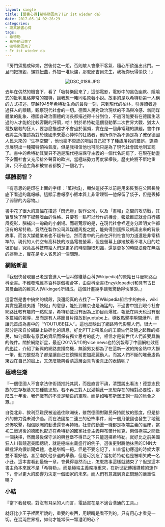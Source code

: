 ```yaml
---
layout: single
title: [讀書心得]希特勒回來了(Er ist wieder da)
date: 2017-05-14 02:26:29
categories:
- 認真讀書心得
tags:
- 希特勒
- 希特勒回來了
- 吸特樂回來了
- Er ist wieder da
---
```


『房門須搗成碎爛，然後付之一炬，否則敵人會豪不客氣、隨心所欲進出此門。一旦門把損毀、螺絲扭曲，外加一堆灰燼，那麼邱吉爾先生，我祝你玩得愉快！』

<p style="text-align:center"><img alt="DSC_0186.JPG" src="https://pic.pimg.tw/kwbuster/1493814250-1013379313_n.jpg" title="DSC_0186.JPG"></p>

去年在偶然的機會下，看了「吸特樂回來了」這部電影，電影中的黑色幽默、隱喻式的批判風格非常的獨特，讓我想一睹同名原著小說。故事的是以希特勒第一人稱的方式描述，穿越1945年希特勒生命的最後一刻，來到現代的柏林，引導讀者透過狂人的眼睛，觀察現代社會的一切。德國人民對政治現狀的不滿與冷感、新聞媒體業的亂象、德國各政治團體的消長都描述得十分到位，不過可能要有在德國生活過的人才能給比較客觀的評價，哈！對於希特勒這個發動第二次世界大戰、猶太人種族屠殺的狂人，要怎麼描述才不會過於偏頗，實在是一個非常難的課題，書中作者將主角描述為對於德國未來憂心忡忡的狂熱者，他所作所為不過是為了確保德國人民未來的〝生存空間〞，他也豪不否認的坦誠自己犯下了種族屠殺的錯誤，更顯示展現出一種獨特領袖氣度，但是我相信他也可能只是為了現代社會因地制宜罷了。書中的希特勒其實只不過是現代極端保守主義的一個代名詞罷了，在現在動盪不安而社會又充斥排外聲音的歐洲，當極端勢力再度掌權後，歷史終將不斷地重演，只不過主角和被害者都換了一個名字。

<strong><span style="font-size:18px">媒體弱智？</span></strong>

『有意思的是印在上面的字樣：「萬得城」，顯然這袋子以前是用來裝我在公園長凳底下看過的蠢報紙。這顯示書報亭小販本質上非常理智—他保留了袋子，但是丟掉了弱智的內容物。』

書中花了很大的篇幅在描述「閃光燈」製作公司，以及「畫報」之間的攻防戰，其實反映了時下媒體嗜血的性格。只要有一點可以炒作的機會，報章雜誌就會自行捕風捉影，腦補出一齣齣的小劇場。而最荒謬的是，在現代社會裡連身分證明文件都沒有的希特勒，竟然在製作公司與媒體周旋之間，能夠得到護照及胡謅出來的背景故事，而各大媒體業者也不疑有他。然而書中的元首在評判社會的力道還是非常精準的，現代的人們空有高科技的液晶電視螢幕，但是螢幕上卻撥放著不堪入目的垃圾節目，究竟高科技帶給人們是更多的時間擷取知識，還是更多的時間浪費在無腦的娛樂上，實在是令人省思的一個問題。

<strong><span style="font-size:18px">網路新星</span></strong>

『我很快發現自己老是會進入一個叫做維基百科(Wikipedia)的原始日耳曼網路百科全書。不難發現維基百科是個複合字，由百科全書(Enzyklopadie)和具有古日耳曼血統的維京人(Wikinger)所組成。這個計畫幾乎讓我驚動得快落淚。』

這當然是書中搞笑的橋段，我還認真的去找了一下Wikipedia組合字的由來，wiki其實是夏威夷語「快點」的意思，能扯到維京也是滿猛的。不過書中提到現今社會網路比較有趣的一點就是，希特勒並沒有因為上節目而爆紅，報紙在隔天也沒有很多篇幅的報導，反而是有人將節目片段放到yuotube上，導致點擊率瞬間爆炸，而讓元首成為書中的〝YOUTUBE狂人〞。這也反映出了網路時代影響人們，很大一部分是來自於網路上破碎化的訊息，好比PTT上帶風向的工讀生們及隨之起舞的鄉民，如何擷取有意義的資訊而保有獨立思考的能力，相信才是新世代人們首要具備的條件。關於網路新星，最近(2017/5/11)的vice news也特別報導了中國網紅效應的<a href="https://www.youtube.com/watch?v=dckjk1V-KRM&amp;t=582s">影片</a>，介紹了新興的網路直播商機，無論男女都為了在這新一波的掏金熱中大撈一筆，動刀整型為了都是讓自己在鏡頭前更加亮麗動人。而當人們不斷的堆疊虛偽東西在自己的臉上，又怎麼能夠看清這層面具背後真正的表情呢？

<strong><span style="font-size:18px">極端狂潮</span></strong>

『一個德國人不會拿法律術語推託其詞，而是直言不諱，清楚說出看法！德意志民族的生存根基又在種族思想。若不再三對人民灌輸此一思想存在的絕對必要性，那麼五十年後，我們擁有的不會是精良的軍隊，而是如哈布斯堡王朝一般的烏合之眾。』

自從北非、敘利亞難民被迫逃往歐洲後，雖然德國對難民保持開放的態度，但是排外的勢力從未減少過。而在法國接二連三的恐怖事件，前一個月俄國也發生了地鐵恐怖攻擊，相信歐洲的動盪還會再持續。社會的動盪一職都是極端主義的溫床，當初二戰過後的德國也配迫在希特勒的國家社會主義與布爾什維克，兩個極端之間做一個抉擇，然而最後保守派的興登堡不得已之下只能選擇希特勒。就好比之前美國狂人川普競選美國總統，就是極端主義盛行的例子，選後更對將他抹黑的CNN大肆批評為假新聞媒體，也是堪稱一絕。但是不要忘記了，川普當初應選的時候大家並不看好他，甚至嘲笑他參選的舉動，但是可別忘了當初希特勒也是被嘲笑成一名小丑。這本書看到最後一章，會覺得戛然而止，怎麼故事這樣就結束了？但是這本書主角本來就不是「希特勒」，而是極端主義席捲重來，在新世紀傳播媒體的運作下，會以更大的影響力決定一個國家的未來，而人們有意識到真正問題的嚴重性嗎？

<strong><span style="font-size:18px">小結</span></strong>

『當下我發現，對沒有耳朵的人而言，電話實在是不適合溝通的工具。』

就好比小王子裡面所說的，重要的東西，用眼睛是看不到的，只有用心才看見一切。在混沌世界裡，如何才能常保一顆澄明的心？


